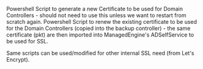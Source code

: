 Powershell Script to generate a new Certificate to be used for Domain Controllers - should not need to use this unless we want to restart from scratch again.
Powershell Script to renew the existing certificate to be used for the Domain Controllers (copied into the backup controller) - the same certificate (pkt) are then imported into ManagedEngine's ADSelfService to be used for SSL.

Same scripts can be used/modified for other internal SSL need (from Let's Encrypt).
